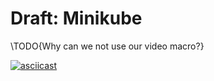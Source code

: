 # Draft: Minikube

\TODO{Why can we not use our video macro?}

[![asciicast](https://asciinema.org/a/Vrr1uyk8b4QC8W3pJbIsg6dIV.png)](https://asciinema.org/a/Vrr1uyk8b4QC8W3pJbIsg6dIV)
